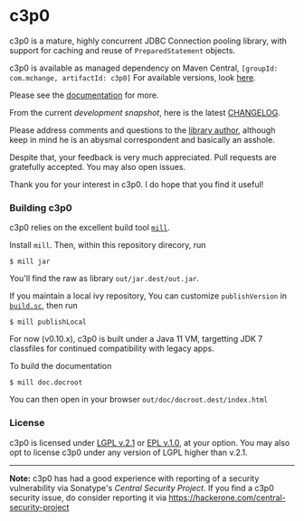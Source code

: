 # c3p0

c3p0 is a mature, highly concurrent JDBC Connection pooling library, with
support for caching and reuse of `PreparedStatement` objects.

c3p0 is available as managed dependency on Maven Central,
<code>[groupId: com.mchange, artifactId: c3p0]</code> For available versions, look [here](https://oss.sonatype.org/content/repositories/releases/com/mchange/c3p0/).

Please see the [documentation](http://www.mchange.com/projects/c3p0/) for more.

From the current *development snapshot*, here is the latest [CHANGELOG](CHANGELOG).

Please address comments and questions to the [library author](mailto:swaldman@mchange.com), although keep in mind he is an abysmal correspondent and basically an asshole. 

Despite that, your feedback is very much appreciated. Pull requests are gratefully accepted. You may also open issues.

Thank you for your interest in c3p0. I do hope that you find it useful!

### Building c3p0

c3p0 relies on the excellent build tool [`mill`](https://mill-build.com/).

Install `mill`. Then, within this repository direcory, run

```plaintext
$ mill jar
```

You'll find the raw as library `out/jar.dest/out.jar`.

If you maintain a local ivy repository, You can customize `publishVersion` in [`build.sc`](build.sc), then run

```plaintext
$ mill publishLocal
```

For now (v0.10.x), c3p0 is built under a Java 11 VM, targetting JDK 7 classfiles for continued compatibility with legacy apps.

To build the documentation

```plaintext
$ mill doc.docroot
```

You can then open in your browser `out/doc/docroot.dest/index.html`

### License

c3p0 is licensed under [LGPL v.2.1](LICENSE-LGPL) or [EPL v.1.0](LICENSE-EPL), at your option. You may also
opt to license c3p0 under any version of LGPL higher than v.2.1.

---

**Note:** c3p0 has had a good experience with reporting of a security vulnerability via Sonatype's _Central Security Project_.
If you find a c3p0 security issue, do consider reporting it via https://hackerone.com/central-security-project





